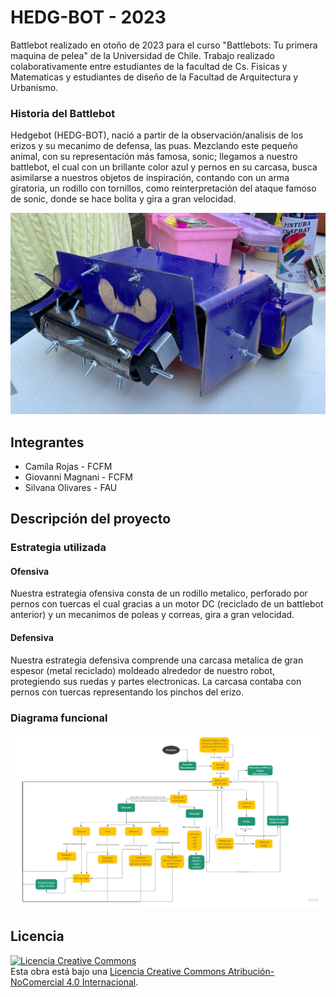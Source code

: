 # HEDG-BOT - 2023
Battlebot realizado en otoño de 2023 para el curso "Battlebots: Tu primera maquina de pelea" de la Universidad de Chile. Trabajo realizado colaborativamente entre estudiantes de la facultad de Cs. Fisicas y Matematicas y estudiantes de diseño de la Facultad de Arquitectura y Urbanismo.

### Historia del Battlebot

Hedgebot (HEDG-BOT), nació a partir de la observación/analisis de los erizos y su mecanimo de defensa, las puas. Mezclando este pequeño animal, con su representación más famosa, sonic; llegamos a nuestro battlebot, el cual con un brillante color azul y pernos en su carcasa, busca asimilarse a nuestros objetos de inspiración, contando con un arma giratoria, un rodillo con tornillos, como reinterpretación del ataque famoso de sonic, donde se hace bolita y gira a gran velocidad. 

![H](/multimedia/FotoHedgebot.jpeg)

## Integrantes
- Camila Rojas - FCFM
- Giovanni Magnani - FCFM
- Silvana Olivares - FAU

## Descripción del proyecto
  
### Estrategia utilizada
  
#### Ofensiva
Nuestra estrategia ofensiva consta de un rodillo metalico, perforado por pernos con tuercas el cual gracias a un motor DC (reciclado de un battlebot anterior) y un mecanimos de poleas y correas, gira a gran velocidad.

#### Defensiva
Nuestra estrategia defensiva comprende una carcasa metalica de gran espesor (metal reciclado) moldeado alrededor de nuestro robot, protegiendo sus ruedas y partes electronicas. La carcasa contaba con pernos con tuercas representando los pinchos del erizo.

### Diagrama funcional
![D](/diagrama/DiagramaRobot.jpg)

## Licencia
<a rel="license" href="http://creativecommons.org/licenses/by-nc/4.0/"><img alt="Licencia Creative Commons" style="border-width:0" src="https://i.creativecommons.org/l/by-nc/4.0/88x31.png" /></a><br />Esta obra está bajo una <a rel="license" href="http://creativecommons.org/licenses/by-nc/4.0/">Licencia Creative Commons Atribución-NoComercial 4.0 Internacional</a>.
